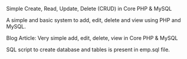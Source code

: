 Simple Create, Read, Update, Delete (CRUD) in Core PHP & MySQL

A simple and basic system to add, edit, delete and view using PHP and MySQL.

Blog Article: Very simple add, edit, delete, view in Core PHP & MySQL

SQL script to create database and tables is present in emp.sql file.
